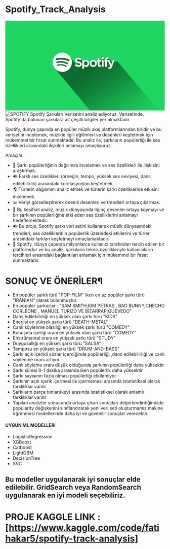 # Spotify_Track_Analysis

![SPOTIFY](https://raw.githubusercontent.com/fatihakar5/Spotify_Track_Analysis/refs/heads/main/spotify.jpg)
![SPOTIFY]()
Spotify Şarkıları Verisetini analiz ediyoruz. Verisetinde, Spotify'da bulunan şarkılara ait çeşitli bilgiler yer almaktadır.

Spotify, dünya çapında en popüler müzik akış platformlarından biridir ve bu verisetini incelemek, müzikle ilgili eğilimleri ve desenleri keşfetmek için mükemmel bir fırsat sunmaktadır. Bu analiz ile, şarkıların popülerliği ile ses özellikleri arasındaki ilişkileri anlamayı amaçlıyoruz.

Amaçlar:
 - 🎵 Şarkı popülerliğinin dağılımını incelemek ve ses özellikleri ile ilişkisini araştırmak.
 - 🔊 Farklı ses özellikleri (örneğin, tempo, yüksek ses seviyesi, dans edilebilirlik) arasındaki korelasyonları keşfetmek.
 - 🌎 Türlerin dağılımını analiz etmek ve türlerin şarkı özelliklerine etkisini incelemek.
 - 📊 Veriyi görselleştirerek önemli desenleri ve trendleri ortaya çıkarmak.
 - 🎵 Bu keşifsel analiz, müzik dünyasında ilginç desenler ortaya koymayı ve bir şarkının popülerliğine etki eden ses özelliklerini anlamayı hedeflemektedir.
 - 🔊 Bu proje, Spotify şarkı veri setini kullanarak müzik dünyasındaki trendleri, ses özelliklerinin popülerlik üzerindeki etkilerini ve türler arasındaki farkları keşfetmeyi amaçlamaktadır.
 - 🎵 Spotify, dünya çapında milyonlarca kullanıcı tarafından tercih edilen bir platformdur ve bu analiz, şarkıların teknik özellikleriyle 
kullanıcıların tercihleri arasındaki bağlantıları anlamak için mükemmel bir fırsat sunmaktadır.

# SONUÇ VE ÖNERİLER¶
- En popüler şarklı türü "POP-FILM" iken en az popüler şarkı türü "IRANIAN" olarak bulunmuştur.
- En popüler şarkıcılar : "SAM SMITH;KIM PETRAS , BAD BUNNY;CHECHO CORLEONE , MANUEL TURIZO VE BIZARRAP;QUEVEDO"
- Dans edilebilirliği en yüksek olan şarkı türü "KIDS"
- Enerjisi en yüksek şarkı türü "DEATH-METAL"
- Canlı söylenme olasılığı en yüksek şarkı türü "COMEDY"
- Konuşma içeriği oranı en yüksek olan şarkı türü "COMEDY"
- Enstrümantal oranı en yüksek şarkı türü "STUDY"
- Duygusallığı en yüksek şarkı türü "SALSA"
- Temposu en yüksek şarkı türü "DRUM-AND-BASS"
- Şarkı açık içerikli sözler içerdiğinde popülerliği ,dans edilebilirliği ve canlı söylenme oranı artıyor
- Canlı söyleme oranı düşük olduğunda şarkının popülerliği daha yüksektir
- Şarkı süresi 0-1 dakika arasında iken popülerlik daha yüksektir
- Şarkı sayısının fazla olması popülerliği etkilemiyor
- Şarkının açık içerik içermesi ile içermemesi arasında istatistiksel olarak farklılıklar vardır
- Şarkıların parça tonları(key) arasında istatistiksel olarak anlamlı farklılıklar vardır
- Yapılan analizler sonucunda ortaya çıkan sonuçları değerlendirdiğimizde popularity değişkenini sınıflandırarak yeni veri seti oluşturmamız makine öğrenmesi modellerinde daha iyi ve güvenilir sonuçlar verecektir.

#### UYGUN ML MODELLERİ

- LogisticRegression
- XGBoost
- Catboost
- LightGBM
- DecisionTree
- SVC
## Bu modeller uygulanarak iyi sonuçlar elde edilebilir. GridSearch veya RandomSearch uygulanarak en iyi modeli seçebiliriz.

# PROJE KAGGLE LINK : [https://www.kaggle.com/code/fatihakar5/spotify-track-analysis]
